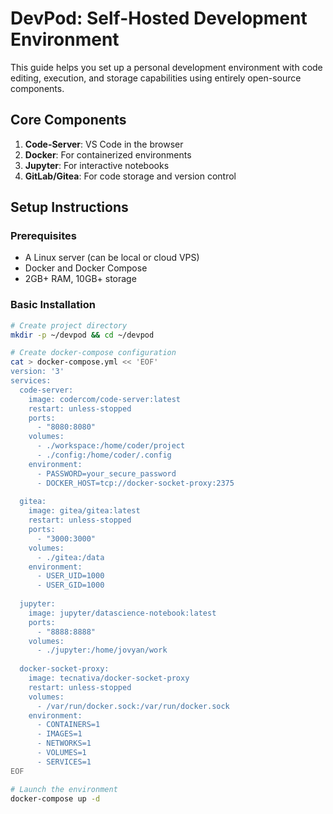 # DevPod: Self-Hosted Development Environment

This guide helps you set up a personal development environment with code editing, execution, and storage capabilities using entirely open-source components.

## Core Components

1. **Code-Server**: VS Code in the browser
2. **Docker**: For containerized environments
3. **Jupyter**: For interactive notebooks
4. **GitLab/Gitea**: For code storage and version control

## Setup Instructions

### Prerequisites
- A Linux server (can be local or cloud VPS)
- Docker and Docker Compose
- 2GB+ RAM, 10GB+ storage

### Basic Installation
```bash
# Create project directory
mkdir -p ~/devpod && cd ~/devpod

# Create docker-compose configuration
cat > docker-compose.yml << 'EOF'
version: '3'
services:
  code-server:
    image: codercom/code-server:latest
    restart: unless-stopped
    ports:
      - "8080:8080"
    volumes:
      - ./workspace:/home/coder/project
      - ./config:/home/coder/.config
    environment:
      - PASSWORD=your_secure_password
      - DOCKER_HOST=tcp://docker-socket-proxy:2375
    
  gitea:
    image: gitea/gitea:latest
    restart: unless-stopped
    ports:
      - "3000:3000"
    volumes:
      - ./gitea:/data
    environment:
      - USER_UID=1000
      - USER_GID=1000
  
  jupyter:
    image: jupyter/datascience-notebook:latest
    ports:
      - "8888:8888"
    volumes:
      - ./jupyter:/home/jovyan/work
    
  docker-socket-proxy:
    image: tecnativa/docker-socket-proxy
    restart: unless-stopped
    volumes:
      - /var/run/docker.sock:/var/run/docker.sock
    environment:
      - CONTAINERS=1
      - IMAGES=1
      - NETWORKS=1
      - VOLUMES=1
      - SERVICES=1
EOF

# Launch the environment
docker-compose up -d
